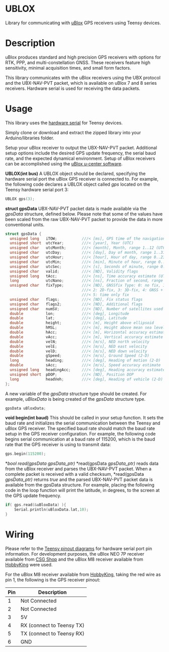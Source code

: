 # UBLOX
Library for communicating with [uBlox](https://www.u-blox.com) GPS receivers using Teensy devices.

# Description
uBlox produces standard and high precision GPS receivers with options for RTK, PPP, and multi-constellation GNSS. These receivers feature high sensitivity, minimal acquisition times, and small form factors.

This library communicates with the uBlox receivers using the UBX protocol and the UBX-NAV-PVT packet, which is available on uBlox 7 and 8 series receivers. Hardware serial is used for receiving the data packets.

# Usage
This library uses the [hardware serial](https://www.pjrc.com/teensy/td_uart.html) for Teensy devices.

Simply clone or download and extract the zipped library into your Arduino/libraries folder.

Setup your uBlox receiver to output the UBX-NAV-PVT packet. Additional setup options include the desired GPS update frequency, the serial baud rate, and the expected dynamical environment. Setup of uBlox receivers can be accomplished using the [uBlox u-center software](https://www.u-blox.com/en/product/u-center-windows).

**UBLOX(int bus)**
A UBLOX object should be declared, specifying the hardware serial port the uBlox GPS receiver is connected to. For example, the following code declares a UBLOX object called *gps* located on the Teensy hardware serial port 3:

```C++
UBLOX gps(3);
```

**struct gpsData**
UBX-NAV-PVT packet data is made available via the *gpsData* structure, defined below. Please note that some of the values have been scaled from the raw UBX-NAV-PVT packet to provide the data in more conventional units.

```C++
struct gpsData {
  unsigned long   iTOW;			  ///< [ms], GPS time of the navigation epoch
  unsigned short  utcYear;		  ///< [year], Year (UTC)
  unsigned char   utcMonth;		  ///< [month], Month, range 1..12 (UTC)
  unsigned char   utcDay;		  ///< [day], Day of month, range 1..31 (UTC)
  unsigned char   utcHour;		  ///< [hour], Hour of day, range 0..23 (UTC)
  unsigned char   utcMin;		  ///< [min], Minute of hour, range 0..59 (UTC)
  unsigned char   utcSec;		  ///< [s], Seconds of minute, range 0..60 (UTC)
  unsigned char   valid;		  ///< [ND], Validity flags
  unsigned long   tAcc;			  ///< [ns], Time accuracy estimate (UTC)
  long            utcNano;		  ///< [ns], Fraction of second, range -1e9 .. 1e9 (UTC)
  unsigned char   fixType;		  ///< [ND], GNSSfix Type: 0: no fix, 1: dead reckoning only, 
                                  ///< 2: 2D-fix, 3: 3D-fix, 4: GNSS + dead reckoning combined, 
                                  ///< 5: time only fix
  unsigned char   flags;		  ///< [ND], Fix status flags
  unsigned char   flags2;		  ///< [ND], Additional flags
  unsigned char   numSV;		  ///< [ND], Number of satellites used in Nav Solution
  double          lon;			  ///< [deg], Longitude
  double          lat;			  ///< [deg], Latitude
  double          height;		  ///< [m], Height above ellipsoid 
  double          hMSL;			  ///< [m], Height above mean sea level
  double          hAcc;			  ///< [m], Horizontal accuracy estimate
  double          vAcc;			  ///< [m], Vertical accuracy estimate
  double          velN;			  ///< [m/s], NED north velocity
  double          velE;			  ///< [m/s], NED east velocity
  double          velD;			  ///< [m/s], NED down velocity
  double          gSpeed;		  ///< [m/s], Ground Speed (2-D)
  long            heading;		  ///< [deg], Heading of motion (2-D)
  double          sAcc;			  ///< [m/s], Speed accuracy estimate
  unsigned long   headingAcc;	  ///< [deg], Heading accuracy estimate (both motion and vehicle)
  unsigned short  pDOP;			  ///< [ND], Position DOP
  long			  headVeh;		  ///< [deg], Heading of vehicle (2-D)
};
```

A new variable of the *gpsData* structure type should be created. For example, *uBloxData* is being created of the *gpsData* structure type.

```C++
gpsData uBloxData;
```

**void begin(int baud)**
This should be called in your setup function. It sets the baud rate and initializes the serial communication between the Teensy and uBlox GPS receiver. The specified baud rate should match the baud rate setup in the GPS receiver configuration. For example, the following code begins serial communication at a baud rate of 115200, which is the baud rate that the GPS receiver is using to transmit data:

```C++
gps.begin(115200);
```
**bool read(gpsData *gpsData_ptr)**
*read(gpsData *gpsData_ptr)* reads data from the uBlox receiver and parses the UBX-NAV-PVT packet. When a complete packet is received with a valid checksum, *read(gpsData *gpsData_ptr)* returns *true* and the parsed UBX-NAV-PVT packet data is available from the gpsData structure. For example, placing the following code in the loop function will print the latitude, in degrees, to the screen at the GPS update frequency.

```C++
if( gps.read(&uBloxData) ){
	Serial.println(uBloxData.lat,10);
}
```

# Wiring
Please refer to the [Teensy pinout diagrams](https://www.pjrc.com/teensy/pinout.html) for hardware serial port pin information. For development purposes, the uBlox NEO 7P receiver available from [CSG Shop](http://www.csgshop.com/product.php?id_product=201) and the uBlox M8 receiver available from [HobbyKing](http://www.hobbyking.com/hobbyking/store/__86436__UBLOX_Micro_M8N_GPS_Compass_Module_1pc_.html) were used. 

For the uBlox M8 receiver available from [HobbyKing](http://www.hobbyking.com/hobbyking/store/__86436__UBLOX_Micro_M8N_GPS_Compass_Module_1pc_.html), taking the red wire as pin 1, the following is the GPS receiver pinout:

| Pin | Description |
| --- | --- 		|
| 1	| Not Connected |
| 2	| Not Connected |
| 3 | 5V |
| 4 | RX (connect to Teensy TX) |
| 5 | TX (connect to Teensy RX) |
| 6 | GND |
